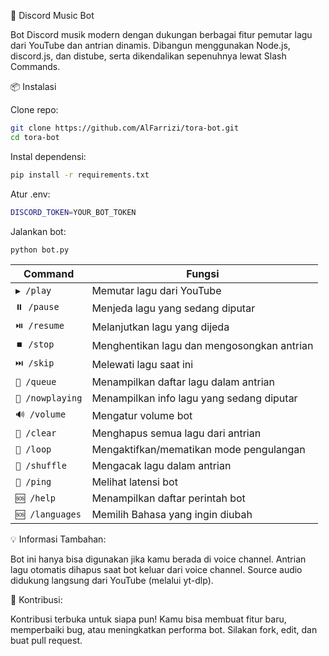 🎵 Discord Music Bot

Bot Discord musik modern dengan dukungan berbagai fitur pemutar lagu dari YouTube dan antrian dinamis. Dibangun menggunakan Node.js, discord.js, dan distube, serta dikendalikan sepenuhnya lewat Slash Commands.

📦 Instalasi

Clone repo:
```bash
git clone https://github.com/AlFarrizi/tora-bot.git
cd tora-bot
```

Instal dependensi:
```bash
pip install -r requirements.txt
```

Atur .env:
```bash
DISCORD_TOKEN=YOUR_BOT_TOKEN
```

Jalankan bot:
```bash
python bot.py
```

| Command       | Fungsi                                     |
| ------------- | ------------------------------------------ |
| `▶️ /play`       | Memutar lagu dari YouTube                  |
| `⏸️ /pause`      | Menjeda lagu yang sedang diputar           |
| `⏯️ /resume`     | Melanjutkan lagu yang dijeda               |
| `⏹️ /stop`       | Menghentikan lagu dan mengosongkan antrian |
| `⏭️ /skip`       | Melewati lagu saat ini                     |
| `🔄️ /queue`      | Menampilkan daftar lagu dalam antrian      |
| `🎵 /nowplaying` | Menampilkan info lagu yang sedang diputar  |
| `🔊 /volume`     | Mengatur volume bot                        |
| `🧹 /clear`      | Menghapus semua lagu dari antrian          |
| `🔁 /loop`       | Mengaktifkan/mematikan mode pengulangan    |
| `🔀 /shuffle`    | Mengacak lagu dalam antrian                |
| `📶 /ping`       | Melihat latensi bot                        |
| `🆘 /help`       | Menampilkan daftar perintah bot            |
| `🆘 /languages`  | Memilih Bahasa yang ingin diubah           |

💡 Informasi Tambahan:

Bot ini hanya bisa digunakan jika kamu berada di voice channel.
Antrian lagu otomatis dihapus saat bot keluar dari voice channel.
Source audio didukung langsung dari YouTube (melalui yt-dlp).

🤝 Kontribusi:

Kontribusi terbuka untuk siapa pun! Kamu bisa membuat fitur baru, memperbaiki bug, atau meningkatkan performa bot. Silakan fork, edit, dan buat pull request.
